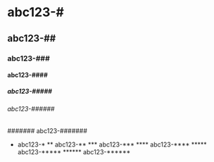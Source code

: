 # abc123-#
## abc123-##
### abc123-###
#### abc123-####
##### abc123-#####
###### abc123-######
####### abc123-#######


* abc123-*
** abc123-**
*** abc123-***
**** abc123-****
***** abc123-*****
****** abc123-******
